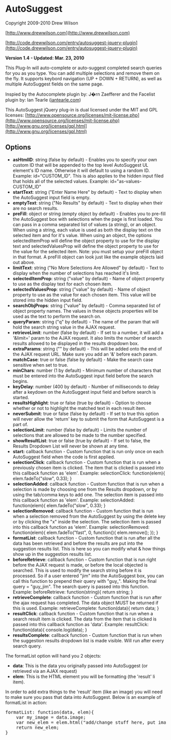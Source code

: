 AutoSuggest
===========
Copyright 2009-2010 Drew Wilson

[http://www.drewwilson.com](http://www.drewwilson.com)

[http://code.drewwilson.com/entry/autosuggest-jquery-plugin](http://code.drewwilson.com/entry/autosuggest-jquery-plugin)

**Version 1.4 - Updated: Mar. 23, 2010**

This Plug-In will auto-complete or auto-suggest completed search queries
for you as you type. You can add multiple selections and remove them on
the fly. It supports keybord navigation (UP + DOWN + RETURN), as well
as multiple AutoSuggest fields on the same page.

Inspied by the Autocomplete plugin by: J�rn Zaefferer
and the Facelist plugin by: Ian Tearle ([iantearle.com](iantearle.com))

This AutoSuggest jQuery plug-in is dual licensed under the MIT and GPL licenses:
[http://www.opensource.org/licenses/mit-license.php](http://www.opensource.org/licenses/mit-license.php)
[http://www.gnu.org/licenses/gpl.html](http://www.gnu.org/licenses/gpl.html)

Options
-------
* **asHtmlID**: string (false by default) - Enables you to specify your own custom ID that will be appended to the top level AutoSuggest UL element's ID name. Otherwise it will default to using a random ID. Example: id="CUSTOM_ID". This is also applies to the hidden input filed that holds all of the selected values. Example: id="as-values-CUSTOM_ID"
* **startText**: string ("Enter Name Here" by default) - Text to display when the AutoSuggest input field is empty.
* **emptyText**: string ("No Results" by default) - Text to display when their are no search results.
* **preFill**: object or string (empty object by default) - Enables you to pre-fill the AutoSuggest box with selections when the page is first loaded. You can pass in a comma separated list of values (a string), or an object. When using a string, each value is used as both the display text on the selected item and for it's value. When using an object, the options selectedItemProp will define the object property to use for the display text and selectedValuesProp will define the object property to use for the value for the selected item. Note: you must setup your preFill object in that format. A preFill object can look just like the example objects laid out above.
* **limitText**: string ("No More Selections Are Allowed" by default) - Text to display when the number of selections has reached it's limit.
* **selectedItemProp**: string ("value" by default) - Name of object property to use as the display text for each chosen item.
* **selectedValuesProp**: string ("value" by default) - Name of object property to use as the value for each chosen item. This value will be stored into the hidden input field.
* **searchObjProps**: string ("value" by default) - Comma separated list of object property names. The values in these objects properties will be used as the text to perform the search on.
* **queryParam**: string ("q" by default) - The name of the param that will hold the search string value in the AJAX request.
* **retrieveLimit**: number (false by default) - If set to a number, it will add a '&limit=' param to the AJAX request. It also limits the number of search results allowed to be displayed in the results dropdown box.
* **extraParams**: string ("" by default) - This will be added onto the end of the AJAX request URL. Make sure you add an '&' before each param.
* **matchCase**: true or false (false by default) - Make the search case sensitive when set to true.
* **minChars**: number (1 by default) - Minimum number of characters that must be entered into the AutoSuggest input field before the search begins.
* **keyDelay**: number (400 by default) - Number of milliseconds to delay after a keydown on the AutoSuggest input field and before search is started.
* **resultsHighlight**: true or false (true by default) - Option to choose whether or not to highlight the matched text in each result item.
* **neverSubmit**: true or false (false by default) - If set to true this option will never allow the 'return' key to submit the form that AutoSuggest is a part of.
* **selectionLimit**: number (false by default) - Limits the number of selections that are allowed to be made to the number specified.
* **showResultList**: true or false (true by default) - If set to false, the Results Dropdown List will never be shown at any time.
* **start:** callback function - Custom function that is run only once on each AutoSuggest field when the code is first applied.
* **selectionClick**: callback function - Custom function that is run when a previously chosen item is clicked. The item that is clicked is passed into this callback function as 'elem'.
      Example: selectionClick: function(elem){ elem.fadeTo("slow", 0.33); }
* **selectionAdded**: callback function - Custom function that is run when a selection is made by choosing one from the Results dropdown, or by using the tab/comma keys to add one. The selection item is passed into this callback function as 'elem'.
      Example: selectionAdded: function(elem){ elem.fadeTo("slow", 0.33); }
* **selectionRemoved**: callback function - Custom function that is run when a selection removed from the AutoSuggest by using the delete key or by clicking the "x" inside the selection. The selection item is passed into this callback function as 'elem'.
      Example: selectionRemoved: function(elem){ elem.fadeTo("fast", 0, function(){ elem.remove(); }); }
* **formatList**: callback function - Custom function that is run after all the data has been retrieved and before the results are put into the suggestion results list. This is here so you can modify what & how things show up in the suggestion results list.
* **beforeRetrieve**: callback function - Custom function that is run right before the AJAX request is made, or before the local objected is searched. This is used to modify the search string before it is processed. So if a user entered "jim" into the AutoSuggest box, you can call this function to prepend their query with "guy_". Making the final query = "guy_jim". The search query is passed into this function. Example: beforeRetrieve: function(string){ return string; }
* **retrieveComplete**: callback function - Custom function that is run after the ajax request has completed. The data object MUST be returned if this is used. Example: retrieveComplete: function(data){ return data; }
* **resultClick**: callback function - Custom function that is run when a search result item is clicked. The data from the item that is clicked is passed into this callback function as 'data'.
      Example: resultClick: function(data){ console.log(data); }
* **resultsComplete**: callback function - Custom function that is run when the suggestion results dropdown list is made visible. Will run after every search query.

The formatList option will hand you 2 objects:

* **data**: This is the data you originally passed into AutoSuggest (or retrieved via an AJAX request)
* **elem**: This is the HTML element you will be formatting (the 'result' li item).

In order to add extra things to the 'result' item (like an image) you will need to make sure you pass that data into AutoSuggest.
Below is an example of formatList in action: 

<pre>formatList: function(data, elem){
    var my_image = data.image;
    var new_elem = elem.html("add/change stuff here, put image here, etc.");
    return new_elem;
}</pre>